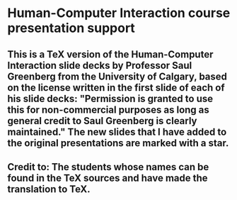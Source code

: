 # Human-Computer Interaction course presentation support

## This is a TeX version of the Human-Computer Interaction slide decks by Professor Saul Greenberg from the University of Calgary, based on the license written in the first slide of each of his slide decks: "Permission is granted to use this for non-commercial purposes as long as general credit to Saul Greenberg is clearly maintained." The new slides that I have added to the original presentations are marked with a star.

## Credit to: The students whose names can be found in the TeX sources and have made the translation to TeX.
